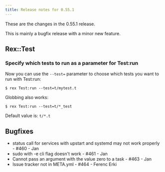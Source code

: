 ```yaml
---
title: Release notes for 0.55.1
---
```


These are the changes in the 0.55.1 release.

This is mainly a bugfix release with a minor new feature.

## Rex::Test

### Specify which tests to run as a parameter for Test:run

Now you can use the `--test=` parameter to choose which tests you want to run with Test:run:

    $ rex Test:run --test=t/mytest.t

Globbing also works:

    $ rex Test:run --test=t/*_test

Default value is: `t/*.t`

## Bugfixes

-   status call for services with upstart and systemd may not work properly - \#460 - Jan
-   sudo with -e cli flag doesn't work - \#461 - Jan
-   Cannot pass an argument with the value zero to a task - \#463 - Jan
-   Issue tracker not in META.yml - \#464 - Ferenc Erki

